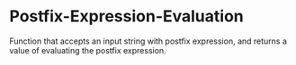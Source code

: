 # Postfix-Expression-Evaluation
Function that accepts an input string with postfix expression, and returns a value of evaluating the postfix expression. 
